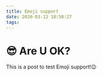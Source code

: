 ```yaml
---
title: Emoji support
date: 2020-03-12 18:58:27
tags:
---
```


# 😎 Are U OK?

This is a post to test Emoji support!😉
